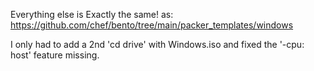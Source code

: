 Everything else is Exactly the same!
as: https://github.com/chef/bento/tree/main/packer_templates/windows

I only had to add a 2nd 'cd drive' with Windows.iso
and fixed the '-cpu: host' feature missing.
